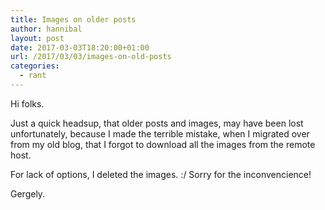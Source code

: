 ```yaml
---
title: Images on older posts
author: hannibal
layout: post
date: 2017-03-03T18:20:00+01:00
url: /2017/03/03/images-on-old-posts
categories:
  - rant
---
```



Hi folks.

Just a quick headsup, that older posts and images, may have been lost unfortunately, because I made the terrible mistake, when I
migrated over from my old blog, that I forgot to download all the images from the remote host.

For lack of options, I deleted the images. :/ Sorry for the inconvencience!

Gergely.
